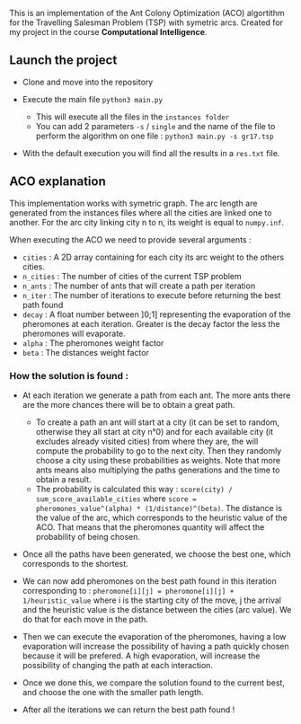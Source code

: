 This is an implementation of the Ant Colony Optimization (ACO) algortithm for the Travelling Salesman Problem (TSP) with symetric arcs. Created for my project in the course **Computational Intelligence**.

## Launch the project

- Clone and move into the repository
- Execute the main file `python3 main.py` 
  - This will execute all the files in the `instances folder`
  - You can add 2 parameters `-s` / `single` and the name of the file to perform the algorithm on one file : `python3 main.py -s gr17.tsp`

- With the default execution you will find all the results in a `res.txt` file.

## ACO explanation

This implementation works with symetric graph. The arc length are generated from the instances files where all the cities are linked one to another. For the arc city linking city n to n, its weight is equal to `numpy.inf`.

When executing the ACO we need to provide several arguments :
- `cities` : A 2D array containing for each city its arc weight to the others cities.
- `n_cities` : The number of cities of the current TSP problem
- `n_ants` : The number of ants that will create a path per iteration
- `n_iter` : The number of iterations to execute before returning the best path found
- `decay` : A float number between ]0;1] representing the evaporation of the pheromones at each iteration. Greater is the decay factor the less the pheromones will evaporate.
- `alpha` : The pheromones weight factor
- `beta` : The distances weight factor

### How the solution is found :
- At each iteration we generate a path from each ant. The more ants there are the more chances there will be to obtain a great path.
  - To create a path an ant will start at a city (it can be set to random, otherwise they all start at city n°0) and for each available city (it excludes already visited cities) from where they are, the will compute the probability to go to the next city. Then they randomly choose a city using these probabilities as weights. Note that more ants means also multiplying the paths generations and the time to obtain a result.
  - The probability is calculated this way : `score(city) / sum_score_available_cities` where `score = pheromones_value^(alpha) * (1/distance)^(beta)`. The distance is the value of the arc, which corresponds to the heuristic value of the ACO. That means that the pheromones quantity will affect the probability of being chosen.

- Once all the paths have been generated, we choose the best one, which corresponds to the shortest.
- We can now add pheromones on the best path found in this iteration corresponding to : `pheromone[i][j] = pheromone[i][j] + 1/heuristic_value` where i is the starting city of the move, j the arrival and the heuristic value is the distance between the cities (arc value). We do that for each move in the path.
- Then we can execute the evaporation of the pheromones, having a low evaporation will increase the possibility of having a path quickly chosen because it will be prefered. A high evaporation, will increase the possibility of changing the path at each interaction.
- Once we done this, we compare the solution found to the current best, and choose the one with the smaller path length.
- After all the iterations we can return the best path found !

